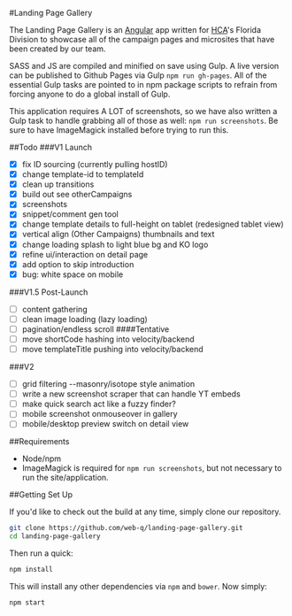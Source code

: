 #Landing Page Gallery

The Landing Page Gallery is an [Angular](http://angularjs.org/) app written for [HCA](http://hcahealthcare.com)'s Florida Division to showcase all of the campaign pages and microsites that have been created by our team.

SASS and JS are compiled and minified on save using Gulp. A live version can be published to Github Pages via Gulp `npm run gh-pages`. All of the essential Gulp tasks are pointed to in npm package scripts to refrain from forcing anyone to do a global install of Gulp.

This application requires A LOT of screenshots, so we have also written a Gulp task to handle grabbing all of those as well: `npm run screenshots`. Be sure to have ImageMagick installed before trying to run this.

##Todo
###V1 Launch
- [x] fix ID sourcing (currently pulling hostID)
- [x] change template-id to templateId
- [x] clean up transitions
- [x] build out see otherCampaigns
- [x] screenshots
- [x] snippet/comment gen tool
- [x] change template details to full-height on tablet (redesigned tablet view)
- [x] vertical align (Other Campaigns) thumbnails and text
- [x] change loading splash to light blue bg and KO logo
- [x] refine ui/interaction on detail page
- [x] add option to skip introduction
- [x] bug: white space on mobile

###V1.5 Post-Launch
- [ ] content gathering
- [ ] clean image loading (lazy loading)
- [ ] pagination/endless scroll
####Tentative
- [ ] move shortCode hashing into velocity/backend
- [ ] move templateTitle pushing into velocity/backend

###V2
- [ ] grid filtering --masonry/isotope style animation
- [ ] write a new screenshot scraper that can handle YT embeds
- [ ] make quick search act like a fuzzy finder?
- [ ] mobile screenshot onmouseover in gallery
- [ ] mobile/desktop preview switch on detail view

##Requirements
* Node/npm
* ImageMagick is required for `npm run screenshots`, but not necessary to run the site/application.

##Getting Set Up

If you'd like to check out the build at any time, simply clone our repository.

```bash
git clone https://github.com/web-q/landing-page-gallery.git
cd landing-page-gallery
```
Then run a quick:
```bash
npm install
```
This will install any other dependencies via `npm` and `bower`.
Now simply:
```bash
npm start
```
